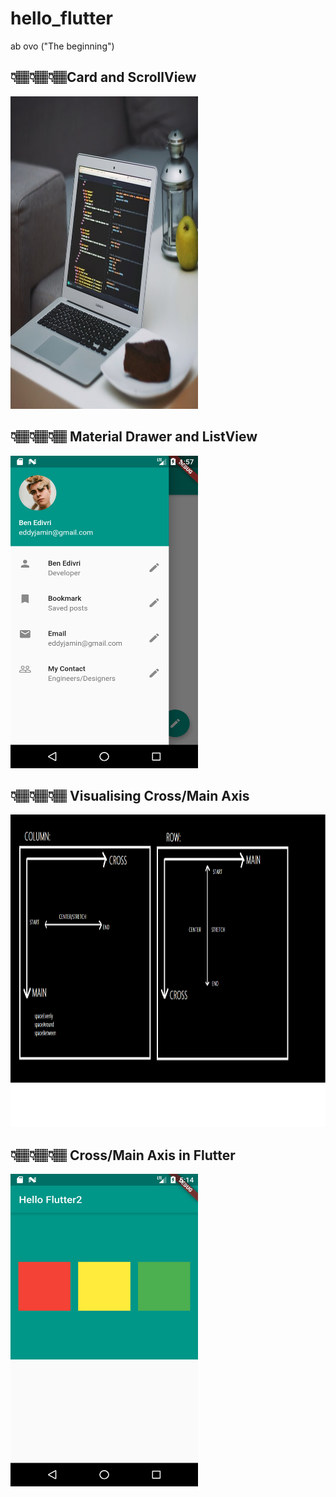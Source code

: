 # hello_flutter
 ab ovo ("The beginning")

##  👇🏽👇🏽👇🏽Card and ScrollView
<img src ="assets/bg.jpg" width="300" height="500"> 
 
##  👇🏽👇🏽👇🏽 Material Drawer and ListView
<img src ="Image/Drawer&ListView.png" width="300" height="500"> 

## 👇🏽👇🏽👇🏽 Visualising Cross/Main Axis 
<img src ="Image/CrossMain.png" width="800" height="500"> 

## 👇🏽👇🏽👇🏽 Cross/Main Axis in Flutter
<img src ="Image/Rows&Column.png" width="300" height="500"> 



